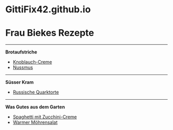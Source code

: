 # GittiFix42.github.io

# Frau Biekes Rezepte

---
**Brotaufstriche**

- [Knoblauch-Creme](https://github.com/GittiFix42/GittiFix42.github.io/blob/main/Knoblauch-Creme/index.html)
- [Nussmus](https://raumfuerund.de/posts/nussmus/)

---
**Süsser Kram**

- [Russische Quarktorte](https://github.com/GittiFix42/GittiFix42.github.io/blob/main/RussischeQuarktorte.adoc)

---
**Was Gutes aus dem Garten**

- [Spaghetti mit Zucchini-Creme](https://github.com/GittiFix42/GittiFix42.github.io/blob/main/SpaghettiMitZucchiniCreme.adoc)
- [Warmer Möhrensalat](https://github.com/GittiFix42/GittiFix42.github.io/blob/main/WarmerMoehrensalat.adoc)
